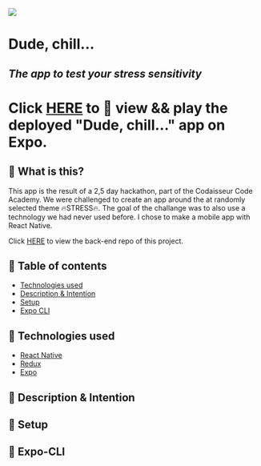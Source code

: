 ![](https://emojis.slackmojis.com/emojis/images/1542340471/4979/thinking.gif?1542340471) 
# Dude, chill...

## *The app to test your stress sensitivity*

# Click [HERE](https://expo.io/@jetskevdwouden/dude_chill_) to :eyes: view && play the deployed "Dude, chill..." app on Expo.

## :pushpin: What is this?
This app is the result of a 2,5 day hackathon, part of the Codaisseur Code Academy.
We were challenged to create an app around the at randomly selected theme :fire:STRESS:fire:. The goal of the challange was to also use a technology we had never used before.
I chose to make a mobile app with React Native.

Click [HERE](https://github.com/JetskevdWouden/dude_chill_api) to view the back-end repo of this project.

## :pushpin: Table of contents

* [Technologies used](#technologies-used)
* [Description & Intention](#description-&-intention)
* [Setup](#setup)
* [Expo CLI](#expo-cli)

## :pushpin: Technologies used
* [React Native](https://facebook.github.io/react-native/)
* [Redux](https://redux.js.org)
* [Expo](https://docs.expo.io/versions/latest/)

## :pushpin: Description & Intention


## :pushpin: Setup


## :pushpin: Expo-CLI
